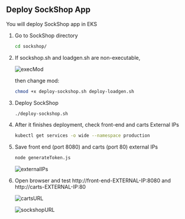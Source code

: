 ## Deploy SockShop App

You will deploy SockShop app in EKS

1. Go to SockShop directory 
    ```bash
    cd sockshop/
    ``` 

2. If sockshop.sh and loadgen.sh are non-executable, 

    ![execMod](../../assets/images/nonexec.png)
    
    then change mod:
    ```bash
    chmod +x deploy-sockshop.sh deploy-loadgen.sh
    ``` 

3. Deploy SockShop 
    ```bash
    ./deploy-sockshop.sh
    ```

4. After it finishes deployment, check front-end and carts External IPs
    ```bash
    kubectl get services -o wide --namespace production
    ```

5. Save front end (port 8080) and carts (port 80) external IPs
    ```bash
    node generateToken.js
    ```
    ![externalIPs](../../assets/images/externalIPs.png)

6. Open browser and test http://front-end-EXTERNAL-IP:8080 and http://carts-EXTERNAL-IP:80 


    ![cartsURL](../../assets/images/cartsURL.png)
    
    ![sockshopURL](../../assets/images/sockshop.png)

    